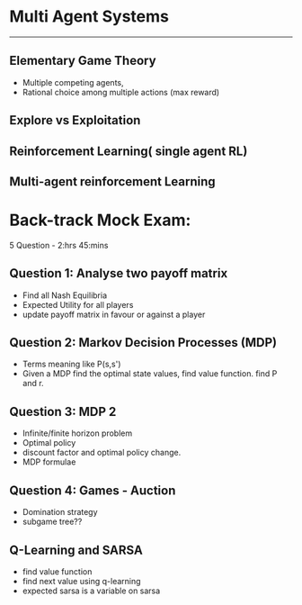 # Multi Agent Systems
--------
## Elementary Game Theory
- Multiple competing agents, 
- Rational choice among multiple actions (max reward)
## Explore vs Exploitation
## Reinforcement Learning( single agent RL)
## Multi-agent reinforcement Learning

# Back-track Mock Exam: 
5 Question - 2:hrs 45:mins 

## Question 1: Analyse two payoff matrix
- Find all Nash Equilibria 
- Expected Utility for all players 
- update payoff matrix in favour or against a player 

## Question 2: Markov Decision Processes (MDP)
- Terms meaning like P(s,s')
- Given a MDP find the optimal state values, find value function. find P and r.  

## Question 3: MDP 2 
- Infinite/finite horizon problem
- Optimal policy 
- discount factor and optimal policy change. 
- MDP formulae  

## Question 4: Games - Auction 
- Domination strategy 
- subgame tree??

## Q-Learning and SARSA 
- find value function 
- find next value using q-learning 
- expected sarsa is a variable on sarsa 